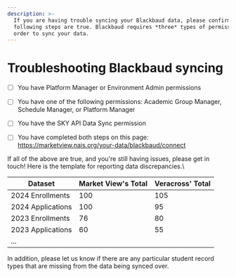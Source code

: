 ```yaml
---
description: >-
  If you are having trouble syncing your Blackbaud data, please confirm the
  following steps are true. Blackbaud requires *three* types of permissions in
  order to sync your data.
---
```


# Troubleshooting Blackbaud syncing

* [ ] You have Platform Manager or Environment Admin permissions
* [ ] You have one of the following permissions: Academic Group Manager, Schedule Manager, or Platform Manager
* [ ] You have the SKY API Data Sync permission
* [ ] You have completed both steps on this page: https://marketview.nais.org/your-data/blackbaud/connect



If all of the above are true, and you're still having issues, please get in touch! Here is the template for reporting data discrepancies.\


| Dataset           | Market View's Total | Veracross' Total |
| ----------------- | ------------------- | ---------------- |
| 2024 Enrollments  | 100                 | 105              |
| 2024 Applications | 100                 | 95               |
| 2023 Enrollments  | 76                  | 80               |
| 2023 Applications | 60                  | 55               |
| ...               |                     |                  |

In addition, please let us know if there are any particular student record types that are missing from the data being synced over.
